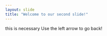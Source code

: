```yaml
---
layout: slide
title: "Welcome to our second slide!"
---
```

this is necessary
Use the left arrow to go back!

